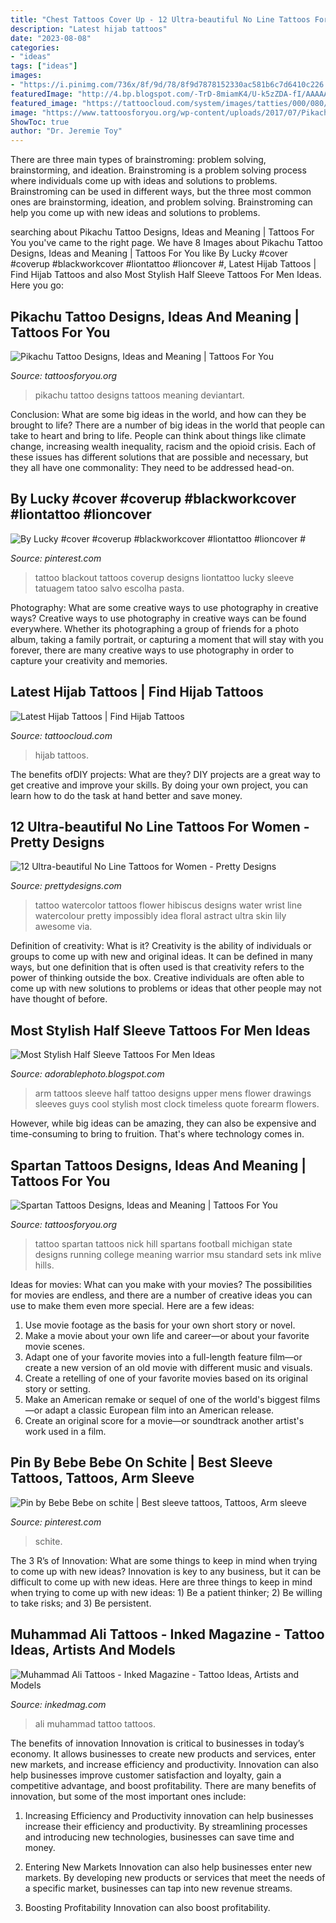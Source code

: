 ```yaml
---
title: "Chest Tattoos Cover Up - 12 Ultra-beautiful No Line Tattoos For Women"
description: "Latest hijab tattoos"
date: "2023-08-08"
categories:
- "ideas"
tags: ["ideas"]
images:
- "https://i.pinimg.com/736x/8f/9d/78/8f9d7878152330ac581b6c7d6410c226.jpg"
featuredImage: "http://4.bp.blogspot.com/-TrD-8miamK4/U-k5zZDA-fI/AAAAAAAAEHc/fcHiMVPB15A/s1600/half+sleeve+tattoos+for+men+drawings.jpg"
featured_image: "https://tattoocloud.com/system/images/tatties/000/080/686/web/IMG_7229.jpg?1488489275"
image: "https://www.tattoosforyou.org/wp-content/uploads/2017/07/Pikachu-Tattoo.jpg"
ShowToc: true
author: "Dr. Jeremie Toy"
---
```



There are three main types of brainstroming: problem solving, brainstorming, and ideation.
Brainstroming is a problem solving process where individuals come up with ideas and solutions to problems. Brainstroming can be used in different ways, but the three most common ones are brainstorming, ideation, and problem solving. Brainstroming can help you come up with new ideas and solutions to problems.

	

		
searching about Pikachu Tattoo Designs, Ideas and Meaning | Tattoos For You you've came to the right page. We have 8 Images about Pikachu Tattoo Designs, Ideas and Meaning | Tattoos For You like By Lucky #cover #coverup #blackworkcover #liontattoo #lioncover #, Latest Hijab Tattoos | Find Hijab Tattoos and also Most Stylish Half Sleeve Tattoos For Men Ideas. Here you go:
		
    
## Pikachu Tattoo Designs, Ideas And Meaning | Tattoos For You

<img loading=lazy src="https://www.tattoosforyou.org/wp-content/uploads/2017/07/Pikachu-Tattoo.jpg" onerror="this.onerror=null;this.src='https://tse2.mm.bing.net/th?id=OIP.IURtQVZE7PC3WMYxmjTVAgHaNK&amp;pid=15.1';" alt="Pikachu Tattoo Designs, Ideas and Meaning | Tattoos For You">

_Source: tattoosforyou.org_

>pikachu tattoo designs tattoos meaning deviantart. 

	

Conclusion: What are some big ideas in the world, and how can they be brought to life?
There are a number of big ideas in the world that people can take to heart and bring to life. People can think about things like climate change, increasing wealth inequality, racism and the opioid crisis. Each of these issues has different solutions that are possible and necessary, but they all have one commonality: They need to be addressed head-on.

    
## By Lucky #cover #coverup #blackworkcover #liontattoo #lioncover #

<img loading=lazy src="https://i.pinimg.com/736x/8f/9d/78/8f9d7878152330ac581b6c7d6410c226.jpg" onerror="this.onerror=null;this.src='https://tse4.mm.bing.net/th?id=OIP.XOtgsXxo0Vusfdv8Vps0BgHaKc&amp;pid=15.1';" alt="By Lucky #cover #coverup #blackworkcover #liontattoo #lioncover #">

_Source: pinterest.com_

>tattoo blackout tattoos coverup designs liontattoo lucky sleeve tatuagem tatoo salvo escolha pasta. 

	

Photography: What are some creative ways to use photography in creative ways?
Creative ways to use photography in creative ways can be found everywhere. Whether its photographing a group of friends for a photo album, taking a family portrait, or capturing a moment that will stay with you forever, there are many creative ways to use photography in order to capture your creativity and memories.

    
## Latest Hijab Tattoos | Find Hijab Tattoos

<img loading=lazy src="https://tattoocloud.com/system/images/tatties/000/080/686/web/IMG_7229.jpg?1488489275" onerror="this.onerror=null;this.src='https://tse4.mm.bing.net/th?id=OIP.o1EldIQIi1Bn92zIadaH4gHaJ6&amp;pid=15.1';" alt="Latest Hijab Tattoos | Find Hijab Tattoos">

_Source: tattoocloud.com_

>hijab tattoos. 

	

The benefits ofDIY projects: What are they?
DIY projects are a great way to get creative and improve your skills. By doing your own project, you can learn how to do the task at hand better and save money.

    
## 12 Ultra-beautiful No Line Tattoos For Women - Pretty Designs

<img loading=lazy src="http://www.prettydesigns.com/wp-content/uploads/2014/10/Blue-Watercolor-Tattoo.jpg" onerror="this.onerror=null;this.src='https://tse1.mm.bing.net/th?id=OIP.lA9Wmi-jjotMN_OYlVjwAwHaLH&amp;pid=15.1';" alt="12 Ultra-beautiful No Line Tattoos for Women - Pretty Designs">

_Source: prettydesigns.com_

>tattoo watercolor tattoos flower hibiscus designs water wrist line watercolour pretty impossibly idea floral astract ultra skin lily awesome via. 

	

Definition of creativity: What is it?
Creativity is the ability of individuals or groups to come up with new and original ideas. It can be defined in many ways, but one definition that is often used is that creativity refers to the power of thinking outside the box. Creative individuals are often able to come up with new solutions to problems or ideas that other people may not have thought of before.

    
## Most Stylish Half Sleeve Tattoos For Men Ideas

<img loading=lazy src="http://4.bp.blogspot.com/-TrD-8miamK4/U-k5zZDA-fI/AAAAAAAAEHc/fcHiMVPB15A/s1600/half+sleeve+tattoos+for+men+drawings.jpg" onerror="this.onerror=null;this.src='https://tse1.mm.bing.net/th?id=OIP.wacliDdPYHax5aW-2cI6CQHaJ4&amp;pid=15.1';" alt="Most Stylish Half Sleeve Tattoos For Men Ideas">

_Source: adorablephoto.blogspot.com_

>arm tattoos sleeve half tattoo designs upper mens flower drawings sleeves guys cool stylish most clock timeless quote forearm flowers. 

	

However, while big ideas can be amazing, they can also be expensive and time-consuming to bring to fruition. That's where technology comes in.

    
## Spartan Tattoos Designs, Ideas And Meaning | Tattoos For You

<img loading=lazy src="https://www.tattoosforyou.org/wp-content/uploads/2016/05/Tattoo-Spartan.jpg" onerror="this.onerror=null;this.src='https://tse3.mm.bing.net/th?id=OIP.YRBbbJ9o1FeKTEluet8KzgHaJ6&amp;pid=15.1';" alt="Spartan Tattoos Designs, Ideas and Meaning | Tattoos For You">

_Source: tattoosforyou.org_

>tattoo spartan tattoos nick hill spartans football michigan state designs running college meaning warrior msu standard sets ink mlive hills. 

	

Ideas for movies: What can you make with your movies?
The possibilities for movies are endless, and there are a number of creative ideas you can use to make them even more special. Here are a few ideas:
1. Use movie footage as the basis for your own short story or novel.
2. Make a movie about your own life and career—or about your favorite movie scenes.
3. Adapt one of your favorite movies into a full-length feature film—or create a new version of an old movie with different music and visuals.
4. Create a retelling of one of your favorite movies based on its original story or setting.
5. Make an American remake or sequel of one of the world's biggest films—or adapt a classic European film into an American release.
6. Create an original score for a movie—or soundtrack another artist's work used in a film.
    
## Pin By Bebe Bebe On Schite | Best Sleeve Tattoos, Tattoos, Arm Sleeve

<img loading=lazy src="https://i.pinimg.com/736x/64/f0/4e/64f04eb81c802e5967450fba1bcb06d0.jpg" onerror="this.onerror=null;this.src='https://tse3.mm.bing.net/th?id=OIP.-uCw0PXvFGzHpERyCCOGZgHaNK&amp;pid=15.1';" alt="Pin by Bebe Bebe on schite | Best sleeve tattoos, Tattoos, Arm sleeve">

_Source: pinterest.com_

>schite. 

	

The 3 R’s of Innovation: What are some things to keep in mind when trying to come up with new ideas?
Innovation is key to any business, but it can be difficult to come up with new ideas. Here are three things to keep in mind when trying to come up with new ideas: 1) Be a patient thinker; 2) Be willing to take risks; and 3) Be persistent.

    
## Muhammad Ali Tattoos - Inked Magazine - Tattoo Ideas, Artists And Models

<img loading=lazy src="https://www.inkedmag.com/.image/t_share/MTU5MDMyODU3MTg0NzczNzgx/muhammad-ali-tattoo-feature.jpg" onerror="this.onerror=null;this.src='https://tse4.mm.bing.net/th?id=OIP.EnoMwZ6IMPjHklDE6DDuLgHaHa&amp;pid=15.1';" alt="Muhammad Ali Tattoos - Inked Magazine - Tattoo Ideas, Artists and Models">

_Source: inkedmag.com_

>ali muhammad tattoo tattoos. 

	

The benefits of innovation
Innovation is critical to businesses in today’s economy. It allows businesses to create new products and services, enter new markets, and increase efficiency and productivity. Innovation can also help businesses improve customer satisfaction and loyalty, gain a competitive advantage, and boost profitability.
There are many benefits of innovation, but some of the most important ones include:

1. Increasing Efficiency and Productivity
innovation can help businesses increase their efficiency and productivity. By streamlining processes and introducing new technologies, businesses can save time and money.

2. Entering New Markets
Innovation can also help businesses enter new markets. By developing new products or services that meet the needs of a specific market, businesses can tap into new revenue streams.

3. Boosting Profitability
Innovation can also boost profitability.


